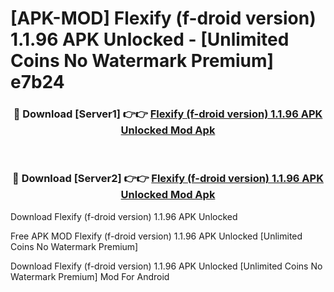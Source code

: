 # [APK-MOD] Flexify (f-droid version) 1.1.96 APK Unlocked - [Unlimited Coins No Watermark Premium] e7b24



<div align="center">
<h3>🔴 Download [Server1] 👉👉 <a href="https://momento.my/?title=Flexify_(f-droid_version)_1.1.96_APK_Unlocked">Flexify (f-droid version) 1.1.96 APK Unlocked Mod Apk</a></h3><br>

<h3>🔴 Download [Server2] 👉👉 <a href="https://momento.my/?title=Flexify_(f-droid_version)_1.1.96_APK_Unlocked">Flexify (f-droid version) 1.1.96 APK Unlocked Mod Apk</a></h3>
</div>



Download Flexify (f-droid version) 1.1.96 APK Unlocked 

Free APK MOD Flexify (f-droid version) 1.1.96 APK Unlocked [Unlimited Coins No Watermark Premium]

Download Flexify (f-droid version) 1.1.96 APK Unlocked [Unlimited Coins No Watermark Premium] Mod For Android
